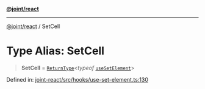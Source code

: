 [**@joint/react**](../README.md)

***

[@joint/react](../README.md) / SetCell

# Type Alias: SetCell

> **SetCell** = [`ReturnType`](https://www.typescriptlang.org/docs/handbook/utility-types.html#returntypetype)\<*typeof* [`useSetElement`](../functions/useSetElement.md)\>

Defined in: [joint-react/src/hooks/use-set-element.ts:130](https://github.com/samuelgja/joint/blob/main/packages/joint-react/src/hooks/use-set-element.ts#L130)
